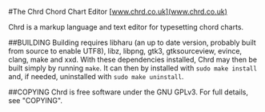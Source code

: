 #The Chrd Chord Chart Editor
[www.chrd.co.uk](www.chrd.co.uk)

Chrd is a markup language and text editor for typesetting chord charts.

##BUILDING
Building requires libharu (an up to date version, probably built from source to
enable UTF8), libz, libpng, gtk3, gtksourceview, evince, clang, make and xxd.
With these dependencies installed, Chrd may then be built simply by running
`make`. It can then by installed with `sudo make install` and, if needed,
uninstalled with `sudo make uninstall`.

##COPYING
Chrd is free software under the GNU GPLv3. For full details, see "COPYING".
